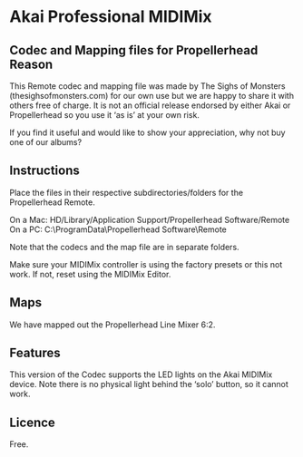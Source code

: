 # Akai Professional MIDIMix
## Codec and Mapping files for Propellerhead Reason

This Remote codec and mapping file was made by The Sighs of Monsters (thesighsofmonsters.com) for our own use but we are happy to share it with others free of charge. It is not an official release endorsed by either Akai or Propellerhead so you use it ‘as is’ at your own risk. 

If you find it useful and would like to show your appreciation, why not buy one of our albums?

## Instructions

Place the files in their respective subdirectories/folders for the Propellerhead Remote.

On a Mac: HD/Library/Application Support/Propellerhead Software/Remote
On a PC: C:\ProgramData\Propellerhead Software\Remote

Note that the codecs and the map file are in separate folders.

Make sure your MIDIMix controller is using the factory presets or this not work. If not, reset using the MIDIMix Editor.

## Maps

We have mapped out the Propellerhead Line Mixer 6:2.

## Features

This version of the Codec supports the LED lights on the Akai MIDIMix device. Note there is no physical light behind the ‘solo’ button, so it cannot work.

## Licence

Free.